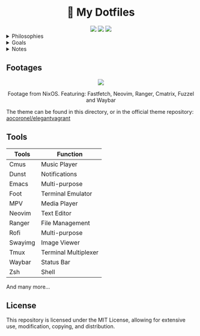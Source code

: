 <h1 align="center">🍚 My Dotfiles</h1>

<div align="center">
<img src=https://img.shields.io/github/repo-size/aocoronel/dotfiles?color=7c5cff&label=SIZE&logo=googlecloudstorage&style=for-the-badge&logoColor=D9E0EE&labelColor=292324>
<img src=https://img.shields.io/badge/Keep%20It%20Simple-Stupid-7c5cff?logo=archlinux&style=for-the-badge&logoColor=D9E0EE&labelColor=292324>
<img src=https://img.shields.io/github/license/aocoronel/dotfiles?color=7c5cff&label=LICENSE&logo=github&style=for-the-badge&logoColor=D9E0EE&labelColor=292324>
</div>

<details>
  <summary>Philosophies</summary>

- <strong>Keep things simple</strong>
- Keep it easy to maintain
- Lightweight system without sacrificing on visuals (keep it modern)
      </details>

<details>
  <summary>Goals</summary>

- Make the system highly customized
- Keep the visuals consistent with an original theme (Elegant Vagrant)
- Execute any task blazingly fast without any frictions to my workflow
- Integrate CLI tools to produce results better than any GUI Tool
    </details>

<details>
  <summary>Notes</summary>

I'm currently using NixOS as my main OS for desktop usage. You can find my config at [aocoronel/dotfiles-nixos](https://github.com/aocoronel/dotfiles-nixos).

  </details>

## Footages

<div align="center">
  <img src="https://git.disroot.org/aocoronel/images/raw/branch/main/dotfiles/2025-04-21-nixos.webp">
  <p>Footage from NixOS. Featuring: Fastfetch, Neovim, Ranger, Cmatrix, Fuzzel and Waybar</p>
</div>

The theme can be found in this directory, or in the official theme repository: [aocoronel/elegantvagrant](https://github.com/aocoronel/elegantvagrant)

## Tools

| Tools   | Function             |
| ------- | -------------------- |
| Cmus    | Music Player         |
| Dunst   | Notifications        |
| Emacs   | Multi-purpose        |
| Foot    | Terminal Emulator    |
| MPV     | Media Player         |
| Neovim  | Text Editor          |
| Ranger  | File Management      |
| Rofi    | Multi-purpose        |
| Swayimg | Image Viewer         |
| Tmux    | Terminal Multiplexer |
| Waybar  | Status Bar           |
| Zsh     | Shell                |

And many more...

## License

This repository is licensed under the MIT License, allowing for extensive use, modification, copying, and distribution.
